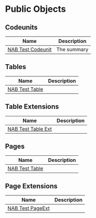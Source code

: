 # Public Objects

## Codeunits

| Name | Description |
| ----- | ------ |
| [NAB Test Codeunit](codeunit-nab-test-codeunit/index.md) |The summary |

## Tables

| Name | Description |
| ----- | ------ |
| [NAB Test Table](table-nab-test-table/index.md) | |

## Table Extensions

| Name | Description |
| ----- | ------ |
| [NAB Test Table Ext](tableextension-nab-test-table-ext/index.md) | |

## Pages

| Name | Description |
| ----- | ------ |
| [NAB Test Table](page-nab-test-table/index.md) | |

## Page Extensions

| Name | Description |
| ----- | ------ |
| [NAB Test PageExt](pageextension-nab-test-page-ext/index.md) | |
